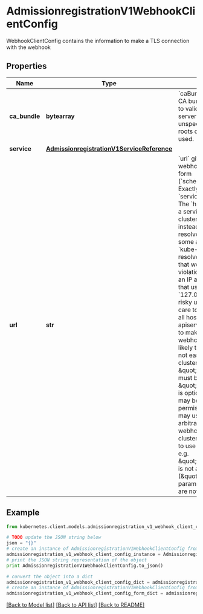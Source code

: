 # AdmissionregistrationV1WebhookClientConfig

WebhookClientConfig contains the information to make a TLS connection with the webhook

## Properties

Name | Type | Description | Notes
------------ | ------------- | ------------- | -------------
**ca_bundle** | **bytearray** | &#x60;caBundle&#x60; is a PEM encoded CA bundle which will be used to validate the webhook&#39;s server certificate. If unspecified, system trust roots on the apiserver are used. | [optional] 
**service** | [**AdmissionregistrationV1ServiceReference**](AdmissionregistrationV1ServiceReference.md) |  | [optional] 
**url** | **str** | &#x60;url&#x60; gives the location of the webhook, in standard URL form (&#x60;scheme://host:port/path&#x60;). Exactly one of &#x60;url&#x60; or &#x60;service&#x60; must be specified.  The &#x60;host&#x60; should not refer to a service running in the cluster; use the &#x60;service&#x60; field instead. The host might be resolved via external DNS in some apiservers (e.g., &#x60;kube-apiserver&#x60; cannot resolve in-cluster DNS as that would be a layering violation). &#x60;host&#x60; may also be an IP address.  Please note that using &#x60;localhost&#x60; or &#x60;127.0.0.1&#x60; as a &#x60;host&#x60; is risky unless you take great care to run this webhook on all hosts which run an apiserver which might need to make calls to this webhook. Such installs are likely to be non-portable, i.e., not easy to turn up in a new cluster.  The scheme must be \&quot;https\&quot;; the URL must begin with \&quot;https://\&quot;.  A path is optional, and if present may be any string permissible in a URL. You may use the path to pass an arbitrary string to the webhook, for example, a cluster identifier.  Attempting to use a user or basic auth e.g. \&quot;user:password@\&quot; is not allowed. Fragments (\&quot;#...\&quot;) and query parameters (\&quot;?...\&quot;) are not allowed, either. | [optional] 

## Example

```python
from kubernetes.client.models.admissionregistration_v1_webhook_client_config import AdmissionregistrationV1WebhookClientConfig

# TODO update the JSON string below
json = "{}"
# create an instance of AdmissionregistrationV1WebhookClientConfig from a JSON string
admissionregistration_v1_webhook_client_config_instance = AdmissionregistrationV1WebhookClientConfig.from_json(json)
# print the JSON string representation of the object
print AdmissionregistrationV1WebhookClientConfig.to_json()

# convert the object into a dict
admissionregistration_v1_webhook_client_config_dict = admissionregistration_v1_webhook_client_config_instance.to_dict()
# create an instance of AdmissionregistrationV1WebhookClientConfig from a dict
admissionregistration_v1_webhook_client_config_form_dict = admissionregistration_v1_webhook_client_config.from_dict(admissionregistration_v1_webhook_client_config_dict)
```
[[Back to Model list]](../README.md#documentation-for-models) [[Back to API list]](../README.md#documentation-for-api-endpoints) [[Back to README]](../README.md)


